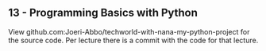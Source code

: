 ## 13 - Programming Basics with Python

View github.com:Joeri-Abbo/techworld-with-nana-my-python-project for the source code.
Per lecture there is a commit with the code for that lecture.

